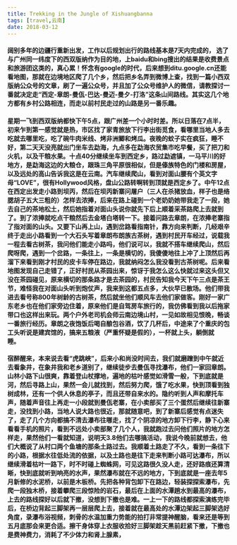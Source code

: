```yaml
---
title: Trekking in the Jungle of Xishuangbanna
tags: [travel,云南]
date: 2018-03-12
---
```


#### 阔别多年的边疆行重新出发，工作以后规划出行的路线基本是7天内完成的， 选了与广州同一纬度下的西双版纳作为目的地，上baidu和bing搜出的结果是收费景点和旅游团这类的，真心累！怀念有google的时代，后来想到ditu.google.cn还能看地图，那就在边境地区爬了几个乡，然后把乡名弄到微博上查，找到一篇小西双版纳公众号的文章，刷了一遍公众号，并且加了公众号维护人的微信，请教探讨一番就决定走“西定-章朗-曼佤-巴达-曼迈-曼夕-打洛”这条山间路线。其实这几个地方都有乡村公路相连，而走以前村民走过的山路是另一番乐趣。

#### 星期一飞到西双版纳都快下午5点，跟广州差一个小时时差。所以日落在7点半，初来乍到第一感觉就是热，市区找了家青旅放下行李出街觅食，看哪里当地人多去吃就去哪里吃，吃了碗牛肉米线、烤非洲鲫和烤瓜。夜晚的蚊子实在疯狂，睡不好，第二天天没亮就出门坐车去勐海，九点多在勐海农贸集市吃早餐，买了把刀和火机，以及干粮水果。十点40分继续坐车到西定乡，路过勐遮镇，一马平川的好地方，是勐海这边的大粮仓，跟珠三角平原很相似，但是傣族特色的门楼和房屋，以及远处的高山告诉我这是在云南。汽车继续爬山，看到对面山腰有个英文字母“LOVE”，很有Hollywood风格，盘山公路转啊转到顶就是西定乡了。中午12点在西定出发走小路到坝丙，然后在坝丙新寨问屠户（三人在杀猪放血，样子也是络腮胡子五大三粗的）怎样去浓捧，后来在路上碰到一个老奶奶她带我走了一段，她去自己的茶地松土，然后她指着对面山头说你就先下后上顺着采茶路爬上去就到了。到了浓捧就吃点干粮然后去金塔白塔转一下。接着问路去章朗，在浓捧老寨指了指对面的山头。又要下山再上山，遇到岔路看指南针，靠方向来判断，几经艰辛终于走出小路看到一个大石头写着章朗布朗族古茶树，遇到村民开车经过，说载我一程去看古树茶，我问他们能走小路吗，他们说可以，我就不搭车继续爬山，然后爬呀爬，遇到一个岔路，一条往上，一条是横切的，我傻傻地往上冲了上顶然后再溜下来看到刚才村民的皮卡车停在路边，我就纳闷怎么我没看到古茶树呢。后来看地图发现自己走错了，正好村民从茶园出来，惊讶于我怎么这么快就过来这头但又没在茶园碰见，原来横切的那条路才是去茶园的，村民告知我今天下午三点是茶王节，难怪我在对面山头听到炮仗声，我来到这都五点多，大伙早已散场。他们带我进去看号称800年树龄的古树茶，然后就坐他们顺风车去他们家做客。刚好一家广东老乡也在他们家旁边住着，原来他们是自驾房车旅行的，我仿佛看到我以后拖家带口也这样出来玩。两个户外老司机会师云南边境山村，一见如故相见恨晚，畅谈一番旅行经历。章朗之夜饱饭后喝自酿包谷酒，饮了几杯后，中途来了个重庆的包工头听说是建宾馆的，搞来五粮液（严重怀疑是假的），一杯就上头，躺倒就睡。      

#### 宿醉醒来，本来说去看“虎跳峡”，后来小和尚没时间去，我们就磨蹭到中午就近去看象井，在象井我和老乡道别了，继续徒步去曼佤寻找瀑布，他们一家回章朗。山林小路下山很爽，靠着登山杖撑地，遍地的枯叶感觉如滑雪一般，下到底就是河，然后寻路上山，果然一会儿就找到，然后努力爬，饿了吃水果，快到顶看到独树成林，还有一个供人休息的亭子，而且还带自来水的。隐约听到人声和摩托车声，随着声音往上再走一小段就到曼佤老寨，在小卖部买了三个蛋然后继续往新寨走，没找到小路，当地人说大路也很近，那就随意吧，到了新寨后感觉有点迷失了，走了几个方向都搞不清去瀑布往哪走，找了个阴凉的地方卸下行李，静下心来看看手机的照片，看到不远处小卖部聚了几个人，我就跑过去问他们照片的地方怎样走，果然他们一看就知道，说明天3.8他们去哪搞活动，我说今晚前就想去，他们大概说了从村口两个鱼塘的那条土路过去。我顺着土路走了不久，看到一条往下的小路，根据水往低处流的依据，以及土路也是往下走来判断小路可达瀑布，所以继续滑着枯叶一路下，时不时碰上蜘蛛网，可见这路很久没人走，还好路痕还算清晰，快到底就听到响亮的水声，果然瀑布就在不远的地方，下到底就是一座去年5月新修的水泥桥，以前是木板桥。先把各种背包卸下在路边，轻装探探索瀑布，先爬一段独木桥，接着攀爬三段惊险的岩石，最后在上面的水潭趟水到最高的瀑布，上去的路线探好以后就下撤，没想到下撤也是难。一上一下的路线都探索演练完毕后，在桥边背起三脚架再一层层爬上去，接着就在最高处的水潭边架起三脚架选好角度，录瀑布浴视频，刺骨的水温加重力势能的拍打非常提神醒脑，看来还是等到五月底那会来更合适。擦干身体穿上衣服收拾好三脚架趁天黑前赶紧下撤，下撤也是费神费力，消耗了不少体力和肾上腺素，
